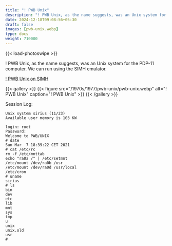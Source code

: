 ```yaml
---
title: "! PWB Unix"
description: "! PWB Unix, as the name suggests, was an Unix system for the PDP-11 computer."
date: 2024-12-18T09:08:56+05:30
draft: false
images: [pwb-unix.webp]
type: docs
weight: 710000
---
```


{{< load-photoswipe >}}

! PWB Unix, as the name suggests, was an Unix system for the PDP-11 computer. We can run using the SIMH emulator.

<section class="section section-sm">
  <div class="container">
    <div class="row justify-content-center text-center">
      <div class="col-lg-5">
        <p><a class="btn btn-primary btn-md px-4 mb-1" href="https://virtualhub.eu.org/1970s/1977/pwb-unix/simh" role="button">! PWB Unix on SIMH</a></p>
      </div>
    </div>
  </div>
</section>

{{< gallery >}}
  {{< figure src="/1970s/1977/pwb-unix/pwb-unix.webp" alt="! PWB Unix" caption="! PWB Unix" >}}
{{< /gallery >}}

Session Log:

```console
Unix system sirius (11/23)
Available user memory is 103 KW

login: root
Password:
Welcome to PWB/UNIX
# date
Sun Mar  7 18:39:22 CET 2021
# cat /etc/rc
rm -f /etc/mnttab
echo "ra0a /" | /etc/setmnt
/etc/mount /dev/ra0b /usr
/etc/mount /dev/ra0d /usr/local
/etc/cron
# uname
sirius
# ls
bin
dev
etc
lib
mnt
sys
tmp
u
unix
unix.old
usr
#
```

